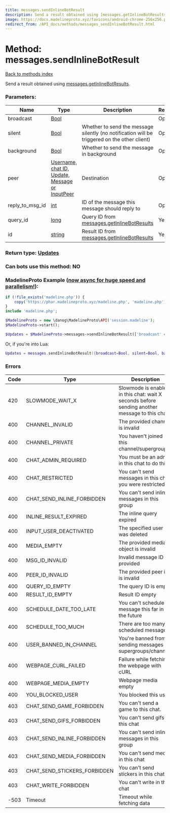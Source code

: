 ```yaml
---
title: messages.sendInlineBotResult
description: Send a result obtained using [messages.getInlineBotResults](../methods/messages.getInlineBotResults.md).
image: https://docs.madelineproto.xyz/favicons/android-chrome-256x256.png
redirect_from: /API_docs/methods/messages_sendInlineBotResult.html
---
```

# Method: messages.sendInlineBotResult
[Back to methods index](index.md)



Send a result obtained using [messages.getInlineBotResults](../methods/messages.getInlineBotResults.md).

### Parameters:

| Name     |    Type       | Description | Required |
|----------|---------------|-------------|----------|
|broadcast|[Bool](../types/Bool.md) |  | Optional|
|silent|[Bool](../types/Bool.md) | Whether to send the message silently (no notification will be triggered on the other client) | Optional|
|background|[Bool](../types/Bool.md) | Whether to send the message in background | Optional|
|peer|[Username, chat ID, Update, Message or InputPeer](../types/InputPeer.md) | Destination | Optional|
|reply\_to\_msg\_id|[int](../types/int.md) | ID of the message this message should reply to | Optional|
|query\_id|[long](../types/long.md) | Query ID from [messages.getInlineBotResults](../methods/messages.getInlineBotResults.md) | Yes|
|id|[string](../types/string.md) | Result ID from [messages.getInlineBotResults](../methods/messages.getInlineBotResults.md) | Yes|


### Return type: [Updates](../types/Updates.md)

### Can bots use this method: **NO**


### MadelineProto Example ([now async for huge speed and parallelism!](https://docs.madelineproto.xyz/docs/ASYNC.html)):


```php
if (!file_exists('madeline.php')) {
    copy('https://phar.madelineproto.xyz/madeline.php', 'madeline.php');
}
include 'madeline.php';

$MadelineProto = new \danog\MadelineProto\API('session.madeline');
$MadelineProto->start();

$Updates = $MadelineProto->messages->sendInlineBotResult(['broadcast' => Bool, 'silent' => Bool, 'background' => Bool, 'peer' => InputPeer, 'reply_to_msg_id' => int, 'query_id' => long, 'id' => 'string', ]);
```

Or, if you're into Lua:

```lua
Updates = messages.sendInlineBotResult({broadcast=Bool, silent=Bool, background=Bool, peer=InputPeer, reply_to_msg_id=int, query_id=long, id='string', })
```

### Errors

| Code | Type     | Description   |
|------|----------|---------------|
|420|SLOWMODE_WAIT_X|Slowmode is enabled in this chat: wait X seconds before sending another message to this chat.|
|400|CHANNEL_INVALID|The provided channel is invalid|
|400|CHANNEL_PRIVATE|You haven't joined this channel/supergroup|
|400|CHAT_ADMIN_REQUIRED|You must be an admin in this chat to do this|
|400|CHAT_RESTRICTED|You can't send messages in this chat, you were restricted|
|400|CHAT_SEND_INLINE_FORBIDDEN|You can't send inline messages in this group|
|400|INLINE_RESULT_EXPIRED|The inline query expired|
|400|INPUT_USER_DEACTIVATED|The specified user was deleted|
|400|MEDIA_EMPTY|The provided media object is invalid|
|400|MSG_ID_INVALID|Invalid message ID provided|
|400|PEER_ID_INVALID|The provided peer id is invalid|
|400|QUERY_ID_EMPTY|The query ID is empty|
|400|RESULT_ID_EMPTY|Result ID empty|
|400|SCHEDULE_DATE_TOO_LATE|You can't schedule a message this far in the future|
|400|SCHEDULE_TOO_MUCH|There are too many scheduled messages|
|400|USER_BANNED_IN_CHANNEL|You're banned from sending messages in supergroups/channels|
|400|WEBPAGE_CURL_FAILED|Failure while fetching the webpage with cURL|
|400|WEBPAGE_MEDIA_EMPTY|Webpage media empty|
|400|YOU_BLOCKED_USER|You blocked this user|
|403|CHAT_SEND_GAME_FORBIDDEN|You can't send a game to this chat.|
|403|CHAT_SEND_GIFS_FORBIDDEN|You can't send gifs in this chat|
|403|CHAT_SEND_INLINE_FORBIDDEN|You can't send inline messages in this group|
|403|CHAT_SEND_MEDIA_FORBIDDEN|You can't send media in this chat|
|403|CHAT_SEND_STICKERS_FORBIDDEN|You can't send stickers in this chat.|
|403|CHAT_WRITE_FORBIDDEN|You can't write in this chat|
|-503|Timeout|Timeout while fetching data|


